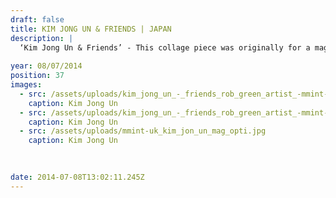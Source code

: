 ```yaml
---
draft: false
title: KIM JONG UN & FRIENDS | JAPAN
description: |
  ‘Kim Jong Un & Friends’ - This collage piece was originally for a magazine commission I worked on which focused on the human rights issues in North Korea. A human rights commissioner was slandered by the North Korean regime for being gay, this piece play a twist on the story and hopefully sheds some light on the injustices happening within North Korea.
  
year: 08/07/2014
position: 37
images:
  - src: /assets/uploads/kim_jong_un_-_friends_rob_green_artist_-mmint-uk_japan_street_art_graffiti_1440_opti.jpg
    caption: Kim Jong Un
  - src: /assets/uploads/kim_jong_un_-_friends_rob_green_artist_-mmint-uk_1080.jpg
    caption: Kim Jong Un  
  - src: /assets/uploads/mmint-uk_kim_jon_un_mag_opti.jpg
    caption: Kim Jong Un             
    
    

date: 2014-07-08T13:02:11.245Z
---
```


